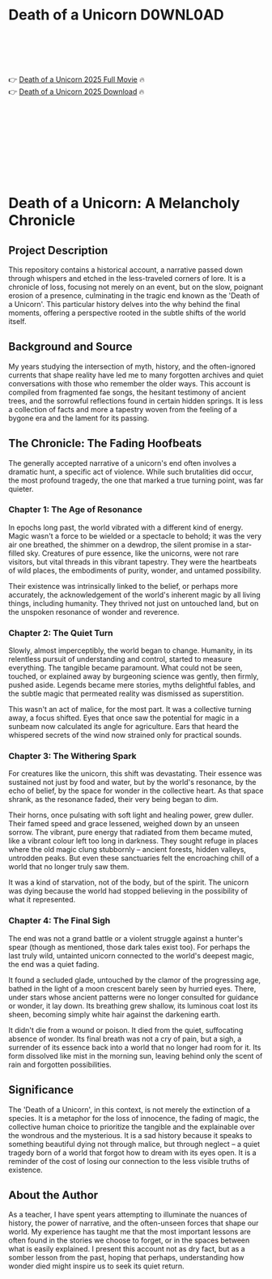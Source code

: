 # Death of a Unicorn D0WNL0AD

<br><br><br><br>


👉 <a href="https://Matt-norsucahde1972.github.io/gdmgdqvije/">Death of a Unicorn 2025 Full Movie</a> 🔥
<br>
👉 <a href="https://Matt-norsucahde1972.github.io/gdmgdqvije/">Death of a Unicorn 2025 Download</a> 🔥


<br><br><br><br><br><br><br><br>



# Death of a Unicorn: A Melancholy Chronicle

## Project Description

This repository contains a historical account, a narrative passed down through whispers and etched in the less-traveled corners of lore. It is a chronicle of loss, focusing not merely on an event, but on the slow, poignant erosion of a presence, culminating in the tragic end known as the 'Death of a Unicorn'. This particular history delves into the why behind the final moments, offering a perspective rooted in the subtle shifts of the world itself.

## Background and Source

My years studying the intersection of myth, history, and the often-ignored currents that shape reality have led me to many forgotten archives and quiet conversations with those who remember the older ways. This account is compiled from fragmented fae songs, the hesitant testimony of ancient trees, and the sorrowful reflections found in certain hidden springs. It is less a collection of facts and more a tapestry woven from the feeling of a bygone era and the lament for its passing.

## The Chronicle: The Fading Hoofbeats

The generally accepted narrative of a unicorn's end often involves a dramatic hunt, a specific act of violence. While such brutalities did occur, the most profound tragedy, the one that marked a true turning point, was far quieter.

### Chapter 1: The Age of Resonance

In epochs long past, the world vibrated with a different kind of energy. Magic wasn't a force to be wielded or a spectacle to behold; it was the very air one breathed, the shimmer on a dewdrop, the silent promise in a star-filled sky. Creatures of pure essence, like the unicorns, were not rare visitors, but vital threads in this vibrant tapestry. They were the heartbeats of wild places, the embodiments of purity, wonder, and untamed possibility.

Their existence was intrinsically linked to the belief, or perhaps more accurately, the acknowledgement of the world's inherent magic by all living things, including humanity. They thrived not just on untouched land, but on the unspoken resonance of wonder and reverence.

### Chapter 2: The Quiet Turn

Slowly, almost imperceptibly, the world began to change. Humanity, in its relentless pursuit of understanding and control, started to measure everything. The tangible became paramount. What could not be seen, touched, or explained away by burgeoning science was gently, then firmly, pushed aside. Legends became mere stories, myths delightful fables, and the subtle magic that permeated reality was dismissed as superstition.

This wasn't an act of malice, for the most part. It was a collective turning away, a focus shifted. Eyes that once saw the potential for magic in a sunbeam now calculated its angle for agriculture. Ears that heard the whispered secrets of the wind now strained only for practical sounds.

### Chapter 3: The Withering Spark

For creatures like the unicorn, this shift was devastating. Their essence was sustained not just by food and water, but by the world's resonance, by the echo of belief, by the space for wonder in the collective heart. As that space shrank, as the resonance faded, their very being began to dim.

Their horns, once pulsating with soft light and healing power, grew duller. Their famed speed and grace lessened, weighed down by an unseen sorrow. The vibrant, pure energy that radiated from them became muted, like a vibrant colour left too long in darkness. They sought refuge in places where the old magic clung stubbornly – ancient forests, hidden valleys, untrodden peaks. But even these sanctuaries felt the encroaching chill of a world that no longer truly saw them.

It was a kind of starvation, not of the body, but of the spirit. The unicorn was dying because the world had stopped believing in the possibility of what it represented.

### Chapter 4: The Final Sigh

The end was not a grand battle or a violent struggle against a hunter's spear (though as mentioned, those dark tales exist too). For perhaps the last truly wild, untainted unicorn connected to the world's deepest magic, the end was a quiet fading.

It found a secluded glade, untouched by the clamor of the progressing age, bathed in the light of a moon crescent barely seen by hurried eyes. There, under stars whose ancient patterns were no longer consulted for guidance or wonder, it lay down. Its breathing grew shallow, its luminous coat lost its sheen, becoming simply white hair against the darkening earth.

It didn't die from a wound or poison. It died from the quiet, suffocating absence of wonder. Its final breath was not a cry of pain, but a sigh, a surrender of its essence back into a world that no longer had room for it. Its form dissolved like mist in the morning sun, leaving behind only the scent of rain and forgotten possibilities.

## Significance

The 'Death of a Unicorn', in this context, is not merely the extinction of a species. It is a metaphor for the loss of innocence, the fading of magic, the collective human choice to prioritize the tangible and the explainable over the wondrous and the mysterious. It is a sad history because it speaks to something beautiful dying not through malice, but through neglect – a quiet tragedy born of a world that forgot how to dream with its eyes open. It is a reminder of the cost of losing our connection to the less visible truths of existence.

## About the Author

As a teacher, I have spent years attempting to illuminate the nuances of history, the power of narrative, and the often-unseen forces that shape our world. My experience has taught me that the most important lessons are often found in the stories we choose to forget, or in the spaces between what is easily explained. I present this account not as dry fact, but as a somber lesson from the past, hoping that perhaps, understanding how wonder died might inspire us to seek its quiet return.


